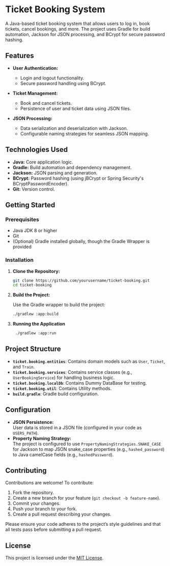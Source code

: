 # Ticket Booking System

A Java-based ticket booking system that allows users to log in, book tickets, cancel bookings, and more. The project uses Gradle for build automation, Jackson for JSON processing, and BCrypt for secure password hashing.

## Features

- **User Authentication:**  
  - Login and logout functionality.
  - Secure password handling using BCrypt.
  
- **Ticket Management:**  
  - Book and cancel tickets.
  - Persistence of user and ticket data using JSON files.
  
- **JSON Processing:**  
  - Data serialization and deserialization with Jackson.
  - Configurable naming strategies for seamless JSON mapping.

## Technologies Used

- **Java:** Core application logic.
- **Gradle:** Build automation and dependency management.
- **Jackson:** JSON parsing and generation.
- **BCrypt:** Password hashing (using jBCrypt or Spring Security's BCryptPasswordEncoder).
- **Git:** Version control.

## Getting Started

### Prerequisites

- Java JDK 8 or higher
- Git
- (Optional) Gradle installed globally, though the Gradle Wrapper is provided

### Installation

1. **Clone the Repository:**

   ```bash
   git clone https://github.com/yourusername/ticket-booking.git
   cd ticket-booking
   ```

2. **Build the Project:**

   Use the Gradle wrapper to build the project:
   
   ```bash
   ./gradlew :app:build
   ```

3.  **Running the Application**

    ```bash
     ./gradlew :app:run
    ```

## Project Structure

- **`ticket.booking.entities`**: Contains domain models such as `User`, `Ticket`, and `Train`.
- **`ticket.booking.services`**: Contains service classes (e.g., `UserBookingService`) for handling business logic.
- **`ticket.booking.localDb`**: Contains Dummy DataBase for testing.
- **`ticket.booking.util`**: Contains Utility methods.
- **`build.gradle`**: Gradle build configuration.

## Configuration

- **JSON Persistence:**  
  User data is stored in a JSON file (configured in your code as `USERS_PATH`).  
- **Property Naming Strategy:**  
  The project is configured to use `PropertyNamingStrategies.SNAKE_CASE` for Jackson to map JSON snake_case properties (e.g., `hashed_password`) to Java camelCase fields (e.g., `hashedPassword`).


## Contributing

Contributions are welcome! To contribute:

1. Fork the repository.
2. Create a new branch for your feature (`git checkout -b feature-name`).
3. Commit your changes.
4. Push your branch to your fork.
5. Create a pull request describing your changes.

Please ensure your code adheres to the project’s style guidelines and that all tests pass before submitting a pull request.

## License

This project is licensed under the [MIT License](LICENSE).
